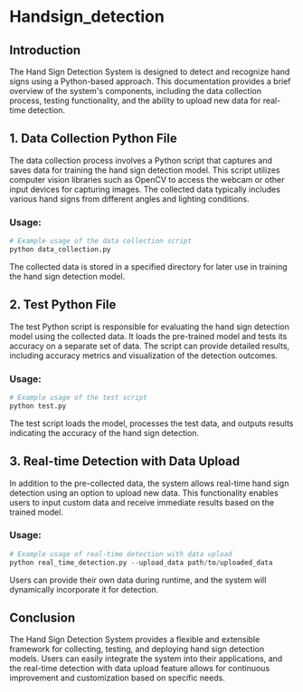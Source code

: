 # Handsign_detection


## Introduction

The Hand Sign Detection System is designed to detect and recognize hand signs using a Python-based approach. This documentation provides a brief overview of the system's components, including the data collection process, testing functionality, and the ability to upload new data for real-time detection.

## 1. Data Collection Python File

The data collection process involves a Python script that captures and saves data for training the hand sign detection model. This script utilizes computer vision libraries such as OpenCV to access the webcam or other input devices for capturing images. The collected data typically includes various hand signs from different angles and lighting conditions.

### Usage:

```python
# Example usage of the data collection script
python data_collection.py
```

The collected data is stored in a specified directory for later use in training the hand sign detection model.

## 2. Test Python File

The test Python script is responsible for evaluating the hand sign detection model using the collected data. It loads the pre-trained model and tests its accuracy on a separate set of data. The script can provide detailed results, including accuracy metrics and visualization of the detection outcomes.

### Usage:

```python
# Example usage of the test script
python test.py
```

The test script loads the model, processes the test data, and outputs results indicating the accuracy of the hand sign detection.

## 3. Real-time Detection with Data Upload

In addition to the pre-collected data, the system allows real-time hand sign detection using an option to upload new data. This functionality enables users to input custom data and receive immediate results based on the trained model.

### Usage:

```python
# Example usage of real-time detection with data upload
python real_time_detection.py --upload_data path/to/uploaded_data
```

Users can provide their own data during runtime, and the system will dynamically incorporate it for detection.

## Conclusion

The Hand Sign Detection System provides a flexible and extensible framework for collecting, testing, and deploying hand sign detection models. Users can easily integrate the system into their applications, and the real-time detection with data upload feature allows for continuous improvement and customization based on specific needs.
